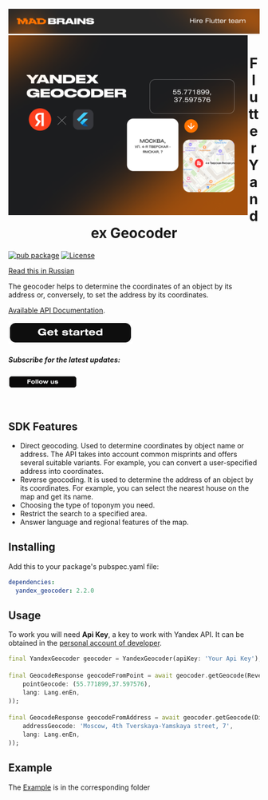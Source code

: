 <a href="https://madbrains.ru/?utm_source=gthb"><img src="docs/banner.png"></a>
<img align="left" src="docs/banner_geocoder.png" width="480" height="360" /></a>

<h1 align="center">Flutter Yandex Geocoder</h1>

[![pub package](https://img.shields.io/pub/v/yandex_geocoder.svg)](https://pub.dartlang.org/packages/yandex_geocoder)
[![License](https://img.shields.io/badge/license-MIT-blue.svg)](https://opensource.org/licenses/MIT)

[Read this in Russian](README.ru.md)

The geocoder helps to determine the coordinates of an object by its address or, conversely, to set the address by its coordinates.

[Available API Documentation][documentation].

<a href="https://madbrains.ru/?utm_source=gthb">
<img src="docs/Get started_stroke.png" width="249" height="45"></a>
</p>

<p><h5>Subscribe for the latest updates:</h5>
<a href="https://github.com/MadBrains" >
<img src="docs/Follow us_stroke.png" width="138" height="26"></a></p>
</br>

## SDK Features
* Direct geocoding. Used to determine coordinates by object name or address. The API takes into account common misprints and offers several suitable variants. For example, you can convert a user-specified address into coordinates.
* Reverse geocoding. It is used to determine the address of an object by its coordinates. For example, you can select the nearest house on the map and get its name.
* Choosing the type of toponym you need.
* Restrict the search to a specified area.
* Answer language and regional features of the map.

## Installing
Add this to your package's pubspec.yaml file:
```yaml
dependencies:
  yandex_geocoder: 2.2.0
```

## Usage
To work you will need **Api Key**, a key to work with Yandex API. It can be obtained in the [personal account of developer][account].

```dart
final YandexGeocoder geocoder = YandexGeocoder(apiKey: 'Your Api Key');

final GeocodeResponse geocodeFromPoint = await geocoder.getGeocode(ReverseGeocodeRequest(
    pointGeocode: (55.771899,37.597576),
    lang: Lang.enEn,
));

final GeocodeResponse geocodeFromAddress = await geocoder.getGeocode(DirectGeocodeRequest(
    addressGeocode: 'Moscow, 4th Tverskaya-Yamskaya street, 7',
    lang: Lang.enEn,
));
```

## Example
The [Example][example] is in the corresponding folder

[documentation]: https://yandex.ru/dev/maps/geocoder/doc/desc/concepts/about.html
[account]: https://developer.tech.yandex.ru/?from=geocoder
[example]: https://github.com/MadBrains/Yandex-Geocoder-Flutter/tree/main/example/